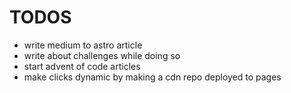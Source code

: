 # TODOS

- write medium to astro article
- write about challenges while doing so
- start advent of code articles
- make clicks dynamic by making a cdn repo deployed to pages